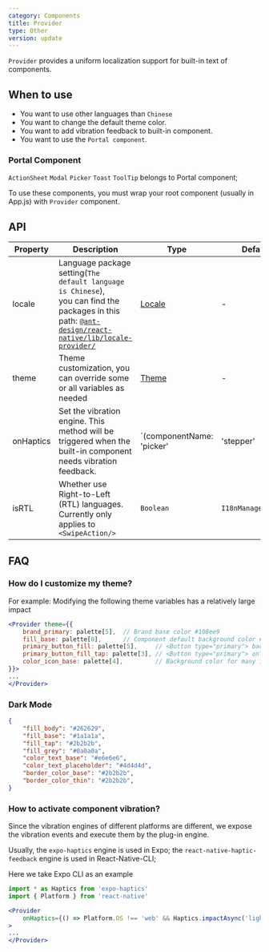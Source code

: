 ```yaml
---
category: Components
title: Provider
type: Other
version: update
---
```


`Provider` provides a uniform localization support for built-in text of components.

## When to use

 - You want to use other languages than `Chinese`
 - You want to change the default theme color.
 - You want to add vibration feedback to built-in component.
 - You want to use the `Portal component`.

### Portal Component

`ActionSheet` `Modal` `Picker` `Toast` `ToolTip` belongs to Portal component;

To use these components, you must wrap your root component (usually in App.js) with `Provider` component.

## API

| Property | Description | Type | Default | Version |
| -----|-----|-----|-------|------|
| locale | Language package setting(`The default language is Chinese`), <br/>you can find the packages in this path: [`@ant-design/react-native/lib/locale-provider/`](https://github.com/ant-design/ant-design-mobile-rn/blob/master/components/locale-provider) | [Locale](https://github.com/ant-design/ant-design-mobile-rn/blob/master/components/locale-provider/index.tsx#L4) | - | |
| theme  | Theme customization, you can override some or all variables as needed | [Theme](https://github.com/ant-design/ant-design-mobile-rn/blob/master/components/style/themes/default.tsx) | - | |
| onHaptics | Set the vibration engine. This method will be triggered when the built-in component needs vibration feedback. | `(componentName: 'picker' | 'stepper' | 'slider' | 'switch') => void` | - | `5.2.1` |
| isRTL | Whether use Right-to-Left (RTL) languages. <br/>Currently only applies to `<SwipeAction/>` | `Boolean` | `I18nManager.isRTL` | `5.2.1` |

## FAQ

### How do I customize my theme?

For example: Modifying the following theme variables has a relatively large impact
```jsx
<Provider theme={{
    brand_primary: palette[5],  // Brand base color #108ee9
    fill_base: palette[0],      // Component default background color #ffffff
    primary_button_fill: palette[5],     // <Button type="primary"> background color
    primary_button_fill_tap: palette[3], // <Button type="primary"> onTap background color
    color_icon_base: palette[4],         // Background color for many icons
}}>
...
</Provider>
```

### Dark Mode
```json
{
    "fill_body": "#262629",
    "fill_base": "#1a1a1a",
    "fill_tap": "#2b2b2b",
    "fill_grey": "#0a0a0a",
    "color_text_base": "#e6e6e6",
    "color_text_placeholder": "#4d4d4d",
    "border_color_base": "#2b2b2b",
    "border_color_thin": "#2b2b2b",
}
```

### How to activate component vibration?
Since the vibration engines of different platforms are different, we expose the vibration events and execute them by the plug-in engine.

Usually, the `expo-haptics` engine is used in Expo; the `react-native-haptic-feedback` engine is used in React-Native-CLI;

Here we take Expo CLI as an example
```jsx
import * as Haptics from 'expo-haptics'
import { Platform } from 'react-native'

<Provider 
    onHaptics={() => Platform.OS !== 'web' && Haptics.impactAsync('light')}
>
...
</Provider>
```